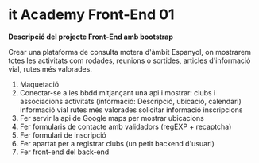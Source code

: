 
# it Academy Front-End 01

  

**Descripció del projecte Front-End amb bootstrap**

  
Crear una plataforma de consulta motera d'àmbit Espanyol, on mostrarem totes les activitats com rodades, reunions o sortides, articles d'informació vial, rutes més valorades.

 1. Maquetació
 2. Conectar-se a les bbdd mitjançant una api i mostrar:
				clubs i associacions
				activitats (informació: Descripció, ubicació, calendari)
				informació vial
				rutes més valorades
				solicitar informació
				inscripcions		
 3. Fer servir la api de Google maps per mostrar ubicacions
 4. Fer formularis de contacte amb validadors (regEXP + recaptcha)
 5. Fer formulari de inscripció
 6. Fer apartat per a registrar clubs (un petit backend d'usuari)
 7. Fer front-end del back-end